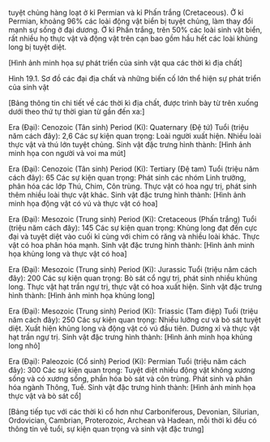 tuyệt chủng hàng loạt ở kỉ Permian và kỉ Phấn trắng (Cretaceous). Ở kỉ Permian, khoảng 96% các loài động vật biển bị tuyệt chủng, làm thay đổi mạnh sự sống ở đại dương. Ở kỉ Phấn trắng, trên 50% các loài sinh vật biển, rất nhiều họ thực vật và động vật trên cạn bao gồm hầu hết các loài khủng long bị tuyệt diệt.

[Hình ảnh minh họa sự phát triển của sinh vật qua các thời kì địa chất]

Hình 19.1. Sơ đồ các đại địa chất và những biến cố lớn thể hiện sự phát triển của sinh vật

[Bảng thông tin chi tiết về các thời kì địa chất, được trình bày từ trên xuống dưới theo thứ tự thời gian từ gần đến xa:]

Era (Đại): Cenozoic (Tân sinh)
Period (Kỉ): Quaternary (Đệ tứ)
Tuổi (triệu năm cách đây): 2,6
Các sự kiện quan trọng: Loài người xuất hiện. Nhiều loài thực vật và thú lớn tuyệt chủng.
Sinh vật đặc trưng hình thành: [Hình ảnh minh họa con người và voi ma mút]

Era (Đại): Cenozoic (Tân sinh)
Period (Kỉ): Tertiary (Đệ tam)
Tuổi (triệu năm cách đây): 65
Các sự kiện quan trọng: Phát sinh các nhóm Linh trưởng, phân hóa các lớp Thú, Chim, Côn trùng. Thực vật có hoa ngự trị, phát sinh thêm nhiều loài thực vật khác.
Sinh vật đặc trưng hình thành: [Hình ảnh minh họa động vật có vú và thực vật có hoa]

Era (Đại): Mesozoic (Trung sinh)
Period (Kỉ): Cretaceous (Phấn trắng)
Tuổi (triệu năm cách đây): 145
Các sự kiện quan trọng: Khủng long đạt đến cực đại và tuyệt diệt vào cuối kỉ cùng với chim có răng và nhiều loài khác. Thực vật có hoa phân hóa mạnh.
Sinh vật đặc trưng hình thành: [Hình ảnh minh họa khủng long và thực vật có hoa]

Era (Đại): Mesozoic (Trung sinh)
Period (Kỉ): Jurassic
Tuổi (triệu năm cách đây): 200
Các sự kiện quan trọng: Bò sát cổ ngự trị, phát sinh nhiều khủng long. Thực vật hạt trần ngự trị, thực vật có hoa xuất hiện.
Sinh vật đặc trưng hình thành: [Hình ảnh minh họa khủng long]

Era (Đại): Mesozoic (Trung sinh)
Period (Kỉ): Triassic (Tam điệp)
Tuổi (triệu năm cách đây): 250
Các sự kiện quan trọng: Nhiều lưỡng cư và bò sát tuyệt diệt. Xuất hiện khủng long và động vật có vú đầu tiên. Dương xỉ và thực vật hạt trần ngự trị.
Sinh vật đặc trưng hình thành: [Hình ảnh minh họa khủng long nhỏ]

Era (Đại): Paleozoic (Cổ sinh)
Period (Kỉ): Permian
Tuổi (triệu năm cách đây): 300
Các sự kiện quan trọng: Tuyệt diệt nhiều động vật không xương sống và có xương sống, phần hóa bò sát và côn trùng. Phát sinh và phân hóa ngành Thông, Tuế.
Sinh vật đặc trưng hình thành: [Hình ảnh minh họa thực vật và bò sát cổ]

[Bảng tiếp tục với các thời kì cổ hơn như Carboniferous, Devonian, Silurian, Ordovician, Cambrian, Proterozoic, Archean và Hadean, mỗi thời kì đều có thông tin về tuổi, sự kiện quan trọng và sinh vật đặc trưng]